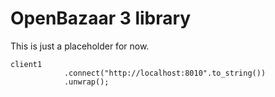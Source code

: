 # OpenBazaar 3 library

This is just a placeholder for now.

```
client1
            .connect("http://localhost:8010".to_string())
            .unwrap();
```